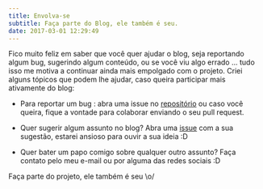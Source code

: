 ```yaml
---
title: Envolva-se
subtitle: Faça parte do Blog, ele também é seu.
date: 2017-03-01 12:29:49
---
```


Fico muito feliz em saber que você quer ajudar o blog, seja reportando algum bug, sugerindo algum conteúdo, ou se você viu algo errado ... tudo isso me motiva a continuar
ainda mais empolgado com o projeto. Criei alguns tópicos que podem lhe ajudar, caso queira participar mais ativamente do blog:

- Para reportar um bug : abra uma issue no [repositório](https://github.com/yanmagale/yanmagalhaes.github.io) ou caso você queira, fique a vontade para colaborar enviando o seu pull request.

- Quer sugerir algum assunto no blog? Abra uma [issue](https://github.com/yanmagale/yanmagalhaes.github.io/issues) com a sua sugestão, estarei ansioso para ouvir a sua ideia :D

- Quer bater um papo comigo sobre qualquer outro assunto? Faça contato pelo meu e-mail ou por alguma das redes sociais :D

Faça parte do projeto, ele também é seu \o/
